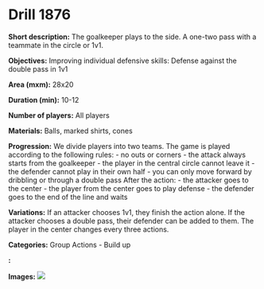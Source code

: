 # Drill 1876

**Short description:**
The goalkeeper plays to the side. A one-two pass with a teammate in the circle or 1v1.

**Objectives:**
Improving individual defensive skills: Defense against the double pass in 1v1

**Area (mxm):**
28x20

**Duration (min):**
10-12

**Number of players:**
All players

**Materials:**
Balls, marked shirts, cones

**Progression:**
We divide players into two teams. The game is played according to the following rules: - no outs or corners - the attack always starts from the goalkeeper - the player in the central circle cannot leave it - the defender cannot play in their own half - you can only move forward by dribbling or through a double pass After the action: - the attacker goes to the center - the player from the center goes to play defense - the defender goes to the end of the line and waits

**Variations:**
If an attacker chooses 1v1, they finish the action alone. If the attacker chooses a double pass, their defender can be added to them. The player in the center changes every three actions.

**Categories:**
Group Actions - Build up

**:**


**Images:**
![](https://www.coachingfutsal.com/\images\8cfb55ab-687e-4a4c-a920-a1c1d3f2c529_301.png)

